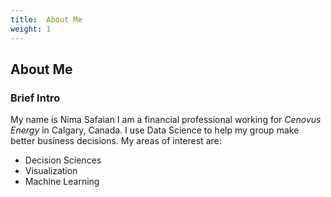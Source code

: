 ```yaml
---
title:  About Me
weight: 1
---
```


## About Me

### Brief Intro


My name is Nima Safaian I am a financial professional working for *Cenovus Energy* in Calgary, Canada. I use Data Science to help my group make better business decisions. My areas of interest are:

* Decision Sciences
* Visualization
* Machine Learning


<!-- links -->

<!-- image links-->
[image-garp]: http://www.garp.org/img/garp_logo.png

